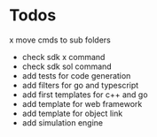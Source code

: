 # Todos

x move cmds to sub folders

- check sdk x command
- check sdk sol command
- add tests for code generation
- add filters for go and typescript
- add first templates for c++ and go
- add template for web framework
- add template for object link
- add simulation engine
